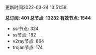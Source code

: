 更新时间2022-03-24 13:51:58

**总订阅: 401**
**总节点: 13232**
**有效节点: 1544**
- ssr节点: 324
- ss节点: 182
- v2ray节点: 864
- trojan节点: 174

